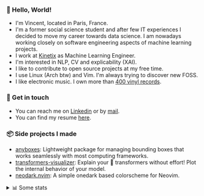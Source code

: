 ### 👋 Hello, World!

- I'm Vincent, located in Paris, France.
- I'm a former social science student and after few IT experiences I decided to move my career towards data science. I am nowadays working closely on software engineering aspects of machine learning projects.
- I work at [Kinetix](https://www.kinetix.tech/) as Machine Learning Engineer.
- I'm interested in NLP, CV and explicability (XAI).
- I like to contribute to open source projects at my free time.
- I use Linux (Arch btw) and Vim. I'm always trying to discover new FOSS.
- I like electronic music. I own more than [400 vinyl records](https://www.discogs.com/user/Voigt_Kampff/collection).

### 🔗 Get in touch

- You can reach me on [Linkedin](https://www.linkedin.com/in/vincent-duchauffour-3a9641155/) or by [mail](mailto:vincent.duchauffour@proton.me).
- You can find my resume [here](https://raw.githubusercontent.com/VDuchauffour/resume/main/resume.pdf).

### 📦 Side projects I made

- [anyboxes](https://github.com/VDuchauffour/anyboxes): Lightweight package for managing bounding boxes that works seamlessly with most computing frameworks.
- [transformers-visualizer](https://github.com/VDuchauffour/transformers-visualizer): Explain your 🤗 transformers without effort! Plot the internal behavior of your model. 
- [neodark.nvim](https://github.com/VDuchauffour/neodark.nvim): A simple onedark based colorscheme for Neovim.

<details><summary>📊 Some stats</summary>  
  
<p align="center">
  <img alt="VDuchauffour's github stats" src="https://github-readme-stats.vercel.app/api?username=VDuchauffour&include_all_commits=true&show_icons=true&theme=react"/>
  <br />
  <img alt="VDuchauffour's streak stats" src="https://streak-stats.demolab.com?user=VDuchauffour&theme=react"/>
  <br />
  <img alt="VDuchauffour's language stats" src="https://github-readme-stats.vercel.app/api/top-langs/?username=VDuchauffour&count_private=true&include_all_commits=true&show_icons=true&layout=compact&theme=react"/>
  <!--   <br />
  <img alt="VDuchauffour's Wakatime stats" src="https://github-readme-stats.vercel.app/api/wakatime?username=VDuchauffour&theme=react"/> -->
</p>

#### 🧭 Wakatime stats
<!--START_SECTION:waka-->
![Code Time](http://img.shields.io/badge/Code%20Time-730%20hrs%2010%20mins-blue)

![Lines of code](https://img.shields.io/badge/From%20Hello%20World%20I%27ve%20Written-45.4%20thousand%20lines%20of%20code-blue)

**🐱 My GitHub Data** 

> 📦 36.8 kB Used in GitHub's Storage 
 > 
> 🏆 1,545 Contributions in the Year 2023
 > 
> 🚫 Not Opted to Hire
 > 
> 📜 7 Public Repositories 
 > 
> 🔑 1 Private Repositories 
 > 
**I'm a Night 🦉** 

```text
🌞 Morning                29 commits          ██░░░░░░░░░░░░░░░░░░░░░░░   06.95 % 
🌆 Daytime                137 commits         ████████░░░░░░░░░░░░░░░░░   32.85 % 
🌃 Evening                135 commits         ████████░░░░░░░░░░░░░░░░░   32.37 % 
🌙 Night                  116 commits         ███████░░░░░░░░░░░░░░░░░░   27.82 % 
```
📅 **I'm Most Productive on Wednesday** 

```text
Monday                   98 commits          ██████░░░░░░░░░░░░░░░░░░░   23.50 % 
Tuesday                  46 commits          ███░░░░░░░░░░░░░░░░░░░░░░   11.03 % 
Wednesday                116 commits         ███████░░░░░░░░░░░░░░░░░░   27.82 % 
Thursday                 53 commits          ███░░░░░░░░░░░░░░░░░░░░░░   12.71 % 
Friday                   46 commits          ███░░░░░░░░░░░░░░░░░░░░░░   11.03 % 
Saturday                 14 commits          █░░░░░░░░░░░░░░░░░░░░░░░░   03.36 % 
Sunday                   44 commits          ███░░░░░░░░░░░░░░░░░░░░░░   10.55 % 
```


📊 **This Week I Spent My Time On** 

```text
💬 Programming Languages: 
Python                   3 hrs 24 mins       █████████████████░░░░░░░░   69.82 % 
Markdown                 1 hr 27 mins        ███████░░░░░░░░░░░░░░░░░░   29.77 % 
Text                     1 min               ░░░░░░░░░░░░░░░░░░░░░░░░░   00.41 % 
```


 Last Updated on 29/06/2023 00:46:28 UTC
<!--END_SECTION:waka-->
</details>
